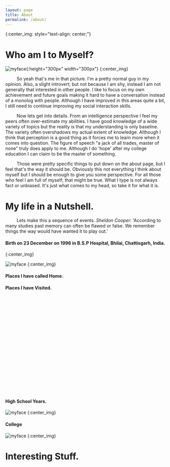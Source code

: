 ```yaml
---
layout: page
title: About
permalink: /about/
---
```


{:center_img: style="text-align: center;"}

# Who am I to Myself?

![myface](https://scontent-ort2-1.xx.fbcdn.net/v/t1.0-9/12063434_10204282048726475_7634428386806909401_n.jpg?oh=3b2305e57e939415540849b0c7d3758a&oe=5AB2B525 "Thanks Facebook, for hosting pictures."){:height="300px" width="300px"}
{:center_img}

&nbsp;&nbsp;&nbsp;&nbsp;&nbsp;&nbsp;&nbsp;&nbsp;
So yeah that's me in that picture. I'm a pretty normal guy in my opinion. Also, a slight introvert; but not because I am shy, instead I am not generally that interested in other people. I like to focus on my own achievement and future goals making it hard to have a conversation instead of a monolog with people. Although I have improved in this areas quite a bit, I still need to continue improving my social interaction skills.

&nbsp;&nbsp;&nbsp;&nbsp;&nbsp;&nbsp;&nbsp;&nbsp;
Now lets get into details. From an intelligence perspective I feel my peers often over-estimate my abilities. I have good knowledge of a wide variety of topics but the reality is that my understanding is only baseline. The variety often overshadows my actual extent of knowledge. Although I think that perception is a good thing as it forces me to learn more when it comes into question. The figure of speech "a jack of all trades, master of none" truly does apply to me. Although I do 'hope' after my college education I can claim to be the master of something.

&nbsp;&nbsp;&nbsp;&nbsp;&nbsp;&nbsp;&nbsp;&nbsp;
Those were pretty specific things to put down on the about page, but I feel that's the way it should be. Obviously this not everything I think about myself but I should be enough to give you some perspective. For all those who feel I am full of myself; that might be true. What I type is not always fact or unbiased. It's just what comes to my head, so take it for what it is.

<!---

# Who am I to Others?

Family -> Mother

Friend -> Neha

Peer -> Nathan

Teacher -> Gustavo or Jeff

--->

# My life in a Nutshell.

&nbsp;&nbsp;&nbsp;&nbsp;&nbsp;&nbsp;&nbsp;&nbsp;
Lets make this a sequence of events. *Sheldon Cooper:* 'According to many studies past memory can often be flawed or false. We remember things the way would have wanted it to play out.'

#### Birth on 23 December on 1996 in B.S.P Hospital, Bhilai, Chattisgarh, India.
{:center_img}

![myface](https://scontent-ort2-1.xx.fbcdn.net/v/t1.0-9/10845965_10202615536784718_25816546873617145_n.jpg?oh=b55c254e545b8ebb9bdb46b149613b8f&oe=5AC21EDF "Thanks Facebook, for hosting pictures.")
{:center_img}

#### Places I have called Home.

#### Places I have Visited.

<!--- Import Scripts --->
<script src="https://www.amcharts.com/lib/3/ammap.js" type="text/javascript"></script>
<script src="https://www.amcharts.com/lib/3/maps/js/worldHigh.js" type="text/javascript"></script>
<script src="https://www.amcharts.com/lib/3/themes/dark.js" type="text/javascript"></script>
<script src="https://www.amcharts/plugins/responsive/responsive.min.js" type="text/javascript"></script>

<!--- Create Division (Fix Centering Issues) --->
<div id="mapdiv" style="width: 750px; height: 300px;"></div>

<!--- Custom Script --->
<script type="text/javascript">
  // Object Def
  var map = AmCharts.makeChart("mapdiv",{

    // Map Settings
    align: "center",
    "responsive": { "enabled": true },
    type: "map",
    theme: "dark",
    projection: "eckert5",
    panEventsEnabled : true,
    backgroundColor : "#FDFDFD",
    backgroundAlpha : 0,
    zoomControl: {
      zoomControlEnabled : false
    },

    // Country Selection
    dataProvider : {
      map : "worldHigh",
      getAreasFromMap : true,
      areas : [
	       {"id": "FR", "showAsSelected": true},
	       {"id": "DE", "showAsSelected": true},
	       {"id": "IT", "showAsSelected": true},
	       {"id": "CH", "showAsSelected": true},
	       {"id": "GB", "showAsSelected": true},
	       {"id": "MX", "showAsSelected": true},
	       {"id": "US", "showAsSelected": true},
	       {"id": "EG", "showAsSelected": true},
	       {"id": "CN", "showAsSelected": true},
	       {"id": "IN", "showAsSelected": true},
	       {"id": "JO", "showAsSelected": true},
	       {"id": "KW", "showAsSelected": true},
	       {"id": "LB", "showAsSelected": true},
	       {"id": "NP", "showAsSelected": true},
	       {"id": "OM", "showAsSelected": true},
	       {"id": "QA", "showAsSelected": true},
	       {"id": "SG", "showAsSelected": true},
	       {"id": "SY", "showAsSelected": true},
	       {"id": "AE", "showAsSelected": true}
      ]
    },

    // Country Settings
    areasSettings : {
      autoZoom : true,
      color : "#B4B4B7",
      colorSolid : "#000000",
      selectedColor : "#000000",
      outlineColor : "#FDFDFD",
      rollOverColor : "#000000",
      rollOverOutlineColor : "#FDFDFD"
    }
  });
</script>

#### High School Years.

![myface](https://scontent-ort2-1.xx.fbcdn.net/v/t1.0-9/10626504_285696288291574_428361961027437700_n.jpg?oh=47f61d2b35ef8f257363293d1d71913e&oe=5AB07297 "Thanks Facebook, for hosting pictures.")
{:center_img}

#### College

![myface](https://scontent-ort2-1.xx.fbcdn.net/v/t1.0-9/14611071_10206292075055877_1205835522742700599_n.jpg?oh=c6d1e0562258667c82155667ad41890b&oe=5AB69096 "Thanks Facebook, for hosting pictures.")
{:center_img}

# Interesting Stuff.
